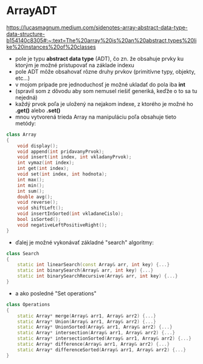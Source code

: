 # ArrayADT
https://lucasmagnum.medium.com/sidenotes-array-abstract-data-type-data-structure-b154140c8305#:~:text=The%20array%20is%20an%20abstract,types%20like%20instances%20of%20classes <br>

- pole je typu **abstract data type** (ADT), čo zn. že obsahuje prvky ku ktorým je možné
pristupovať na základe indexu
- pole ADT môže obsahovať rôzne druhy prvkov (primitívne typy, objekty, etc...)
- v mojom prípade pre jednoduchosť je možné ukladať do pola iba **int**
- (spravil som z dôvodu aby som nemusel riešiť generiká, keďže o to sa tu nejedná)
- každý prvok poľa je uložený na nejakom indexe, z ktorého je možné ho **.get()**
alebo **.set()**
- mnou vytvorená trieda Array na manipuláciu poľa obsahuje tieto metódy:
```cpp
class Array
{
    void display();
    void append(int pridavanyPrvok);
    void insert(int index, int vkladanyPrvok);
    int vymaz(int index);
    int get(int index);
    void set(int index, int hodnota);
    int max();
    int min();
    int sum();
    double avg();
    void reverse();
    void shiftLeft();
    void insertInSorted(int vkladaneCislo);
    bool isSorted();
    void negativeLeftPositiveRight();
}
```
- ďalej je možné vykonávať základné "search" algoritmy:
```cpp
class Search
{
    static int linearSearch(const Array& arr, int key) {...}
    static int binarySearch(Array& arr, int key) {...}
    static int binarySearchRecursive(Array& arr, int key) {...}
}
```
- a ako posledné "Set operations"
```cpp
class Operations
{
    static Array* merge(Array& arr1, Array& arr2) {...}
    static Array* Union(Array& arr1, Array& arr2) {...}
    static Array* UnionSorted(Array& arr1, Array& arr2) {...}
    static Array* intersection(Array& arr1, Array& arr2) {...}
    static Array* intersectionSorted(Array& arr1, Array& arr2) {...}
    static Array* difference(Array& arr1, Array& arr2) {...}
    static Array* differenceSorted(Array& arr1, Array& arr2) {...}
}
```


